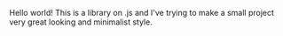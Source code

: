 Hello world! This is a library on .js and I've trying to make a small project very great looking and minimalist style.
